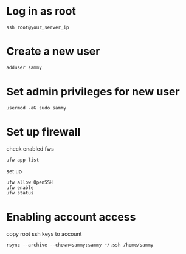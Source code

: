 # Log in as root

```
ssh root@your_server_ip
```

# Create a new user

```
adduser sammy
```

# Set admin privileges for new user

```
usermod -aG sudo sammy
```

# Set up firewall

check enabled fws

```
ufw app list
```

set up

```
ufw allow OpenSSH
ufw enable
ufw status
```

# Enabling account access

copy root ssh keys to account

```
rsync --archive --chown=sammy:sammy ~/.ssh /home/sammy
```
